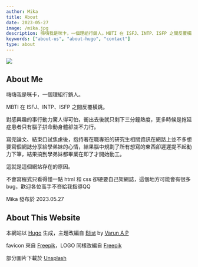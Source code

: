 ```yaml
---
author: Mika
title: About
date: 2023-05-27
image: /mika.jpg
description: 嗨嗨我是咪卡，一個理組行銷人。MBTI 在 ISFJ、INTP、ISFP 之間反覆橫跳。
keywords: ["about-us", "about-hugo", "contact"]
type: about
---
```


![](/mika.jpg)

## About Me
嗨嗨我是咪卡，一個理組行銷人。

MBTI 在 ISFJ、INTP、ISFP 之間反覆橫跳。

對感興趣的事行動力驚人得可怕，衝出去後就只剩下三分鐘熱度，更多時候是拖延症患者只有腦子拼命動身體卻並不力行。

寫完論文、結束口試焦慮後，抱持著在職專班的研究生相關資訊在網路上並不多想要寫個網誌分享給學弟妹的心情，結果腦中規劃了所有想寫的東西卻遲遲提不起動力下筆，結果搞到學弟妹都畢業在即了才開始動工。

這就是這個網站存在的原因。

不會寫程式只看得懂一點 html 和 css 卻硬要自己架網誌，這個地方可能會有很多bug，歡迎各位高手不吝給我指導QQ


Mika 發布於 2023.05.27


## About This Website

本網站以 [Hugo](https://gohugo.io/) 生成，主題改編自 [Blist](https://themes.gohugo.io/themes/blist-hugo-theme/) by [Varun A P](https://apvarun.com/)

favicon 來自 [Freepik](https://www.flaticon.com/free-icon/kitty_763724)，LOGO 同樣改編自 [Freepik](https://www.flaticon.com/free-icon/kitty_763755)

部分圖片下載於 [Unsplash](https://unsplash.com/)

